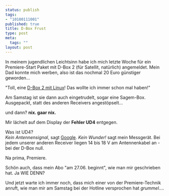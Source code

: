 ```yaml
--- 
status: publish
tags: 
- "10100111001"
published: true
title: D-Box Frust
type: post
meta: 
  tags: ""
layout: post
---
```

<img border="0" hspace="5" align="right" src="/wp-content/olduploads/D_Box2.serendipityThumb.jpg" alt=""  />In meinem jugendlichen Leichtsinn habe ich mich letzte Woche für ein Premiere-Start Paket mit D-Box 2 (für Satellit, natürlich) angemeldet. Mein Dad konnte mich werben, also ist das nochmal 20 Euro günstiger geworden...

"Toll, eine <a href="http://www.dbox2.info" title="http://www.dbox2.info" onmouseover="window.status='http://www.dbox2.info';return true;" onmouseout="window.status='';return true;">D-Box 2 mit Linux</a>! Das wollte ich immer schon mal haben!"

Am Samstag ist sie dann auch eingetrudelt, sogar eine Sagem-Box. Ausgepackt, statt des anderen Receivers angestöpselt...

und dann? <b>nix. gaar nix.</b>

Mir lächelt auf dem Display der <b>Fehler UD4</b> entgegen.

Was ist UD4?
            <br /><!--more--><i>Kein Antennensignal</i>, sagt <a href="http://www.google.com/search?q=d-box+ud4" title="http://www.google.com/search?q=d-box+ud4" onmouseover="window.status='http://www.google.com/search?q=d-box+ud4';return true;" onmouseout="window.status='';return true;">Google</a>. <i>Kein Wunder!</i> sagt mein Messgerät. Bei jedem unserer anderen Receiver liegen 14 bis 18 V am Antennenkabel an - bei der D-Box null.

Na prima, Premiere.

Schön auch, dass mein Abo "am 27.06. beginnt", wie man mir geschrieben hat. Ja WIE DENN?


Und jetzt warte ich immer noch, dass mich einer von der Premiere-Technik anruft, wie man mir am Samstag bei der Hotline versprochen hat *grummel*....
